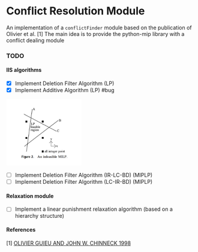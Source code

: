 # Conflict Resolution Module
An implementation of a `conflictFinder` module based on the publication of Olivier et al. [1]
The main idea is to provide the python-mip library with a conflict dealing module

### TODO
#### IIS algorithms 
- [x] Implement Deletion Filter Algorithm (LP)
- [x] Implement Additive Algorithm (LP) #bug

 <img src="img/MILP_infeasibility.png" alt="alt text" width="200"/>

- [ ] Implement Deletion Filter Algorithm (IR-LC-BD) (MIPLP)
- [ ] Implement Deletion Filter Algorithm (LC-IR-BD) (MIPLP)

#### Relaxation module 
- [ ] Implement a linear punishment relaxation algorithm (based on a hierarchy structure)


#### References 
[1] [OLIVIER GUIEU AND JOHN W. CHINNECK 1998](http://www.sce.carleton.ca/faculty/chinneck/docs/GuieuChinneck.pdf)
 